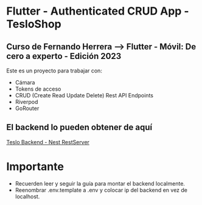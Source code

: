 # Flutter - Authenticated CRUD App - TesloShop

## Curso de Fernando Herrera --> Flutter - Móvil: De cero a experto - Edición 2023


Este es un proyecto para trabajar con:

* Cámara
* Tokens de acceso
* CRUD (Create Read Update Delete) Rest API Endpoints
* Riverpod
* GoRouter


## El backend lo pueden obtener de aquí

[Teslo Backend - Nest RestServer](https://hub.docker.com/repository/docker/klerith/flutter-backend-teslo-shop/general)

# Importante
- Recuerden leer y seguir la guía para montar el backend localmente.
- Reenombrar .env.template a .env y colocar ip del backend en vez de localhost.

